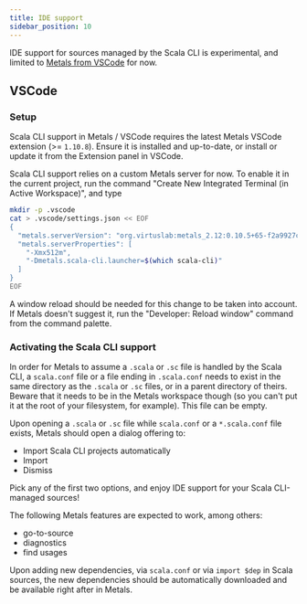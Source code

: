 ```yaml
---
title: IDE support
sidebar_position: 10
---
```


IDE support for sources managed by the Scala CLI is experimental, and limited to
[Metals from VSCode](https://scalameta.org/metals/docs/editors/vscode) for now.

## VSCode

### Setup

Scala CLI support in Metals / VSCode requires the latest Metals VSCode extension (>= `1.10.8`). Ensure
it is installed and up-to-date, or install or update it from the Extension panel in VSCode.

Scala CLI support relies on a custom Metals server for now. To enable it in the current project,
run the command "Create New Integrated Terminal (in Active Workspace)", and type
```bash
mkdir -p .vscode
cat > .vscode/settings.json << EOF
{
  "metals.serverVersion": "org.virtuslab:metals_2.12:0.10.5+65-f2a9927c-SNAPSHOT",
  "metals.serverProperties": [
    "-Xmx512m",
    "-Dmetals.scala-cli.launcher=$(which scala-cli)"
  ]
}
EOF
```

A window reload should be needed for this change to be taken into account. If Metals doesn't
suggest it, run the "Developer: Reload window" command from the command palette.

### Activating the Scala CLI support

In order for Metals to assume a `.scala` or `.sc` file is handled by the Scala CLI,
a `scala.conf` file or a file ending in `.scala.conf` needs to exist in the same
directory as the `.scala` or `.sc` files, or in a parent directory of theirs. Beware
that it needs to be in the Metals workspace though (so you can't put it at the root
of your filesystem, for example). This file can be empty.

Upon opening a `.scala` or `.sc` file while `scala.conf` or a `*.scala.conf` file exists,
Metals should open a dialog offering to:
- Import Scala CLI projects automatically
- Import
- Dismiss

Pick any of the first two options, and enjoy IDE support for your Scala CLI-managed sources!

The following Metals features are expected to work, among others:
- go-to-source
- diagnostics
- find usages

Upon adding new dependencies, via `scala.conf` or via `import $dep` in Scala sources, the
new dependencies should be automatically downloaded and be available right after in Metals.
